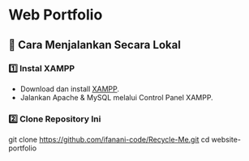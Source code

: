 # Web Portfolio

## 📌 Cara Menjalankan Secara Lokal

### 1️⃣ Instal XAMPP
- Download dan install [XAMPP](https://www.apachefriends.org/download.html).
- Jalankan Apache & MySQL melalui Control Panel XAMPP.

### 2️⃣ Clone Repository Ini
git clone https://github.com/ifanani-code/Recycle-Me.git
cd website-portfolio
